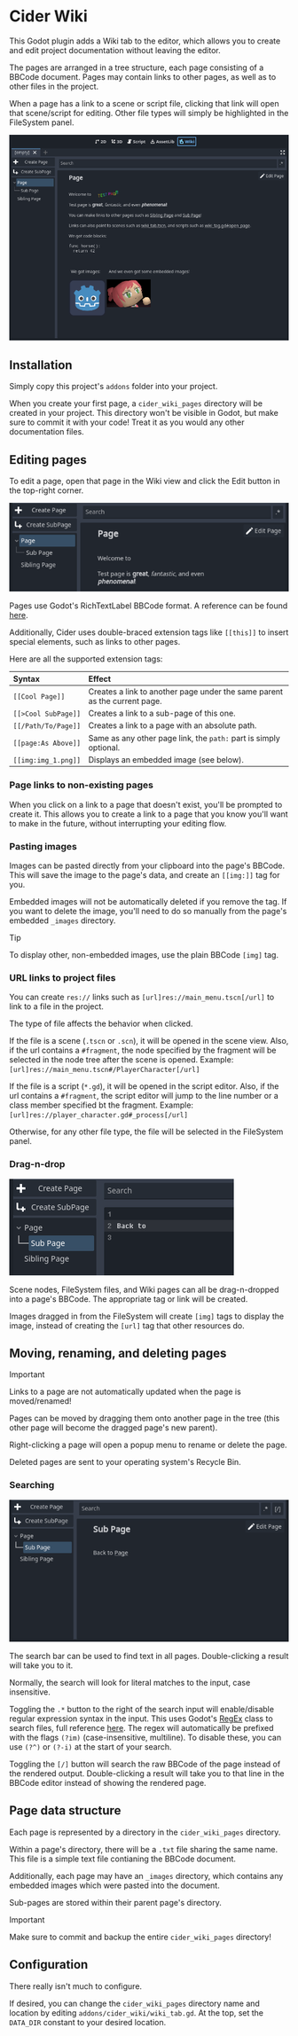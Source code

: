 # Cider Wiki

This Godot plugin adds a Wiki tab to the editor,
which allows you to create and edit project documentation
without leaving the editor.

The pages are arranged in a tree structure,
each page consisting of a BBCode document.
Pages may contain links to other pages,
as well as to other files in the project.

When a page has a link to a scene or script file,
clicking that link will open that scene/script for editing.
Other file types will simply be highlighted in the FileSystem panel.

![full screenshot of wiki](screenshots/screenshot1.webp)

## Installation

Simply copy this project's `addons` folder into your project.

When you create your first page, a `cider_wiki_pages` directory will be created
in your project. This directory won't be visible in Godot, but make sure to
commit it with your code! Treat it as you would any other documentation files.

## Editing pages

To edit a page, open that page in the Wiki view and click the Edit button in
the top-right corner.

![demonstration of editing a page](screenshots/screenshot2.webp)

Pages use Godot's RichTextLabel BBCode format. A reference can be found
[here][bbcode].

Additionally, Cider uses double-braced extension tags like `[[this]]` to insert
special elements, such as links to other pages.

Here are all the supported extension tags:

| Syntax              | Effect
|:--------------------|:--
| `[[Cool Page]]`     | Creates a link to another page under the same parent as the current page.
| `[[>Cool SubPage]]` | Creates a link to a sub-page of this one.
| `[[/Path/To/Page]]` | Creates a link to a page with an absolute path.
| `[[page:As Above]]` | Same as any other page link, the `path:` part is simply optional.
| `[[img:img_1.png]]` | Displays an embedded image (see below).

### Page links to non-existing pages

When you click on a link to a page that doesn't exist, you'll be prompted to
create it. This allows you to create a link to a page that you know you'll
want to make in the future, without interrupting your editing flow.

### Pasting images

Images can be pasted directly from your clipboard into the page's BBCode.
This will save the image to the page's data,
and create an `[[img:]]` tag for you.

Embedded images will not be automatically deleted if you remove the tag.
If you want to delete the image, you'll need to do so manually from the
page's embedded `_images` directory.

> [!TIP]
> To display other, non-embedded images, use the plain BBCode `[img]` tag.

### URL links to project files

You can create `res://` links such as `[url]res://main_menu.tscn[/url]` to
link to a file in the project.

The type of file affects the behavior when clicked.

If the file is a scene (`.tscn` or `.scn`), it will be opened in the scene
view. Also, if the url contains a `#fragment`, the node specified by the
fragment will be selected in the node tree after the scene is opened.
Example: `[url]res://main_menu.tscn#/PlayerCharacter[/url]`

If the file is a script (`*.gd`), it will be opened in the script editor.
Also, if the url contains a `#fragment`, the script editor will jump
to the line number or a class member specified bt the fragment.
Example: `[url]res://player_character.gd#_process[/url]`

Otherwise, for any other file type, the file will be selected in the
FileSystem panel.

### Drag-n-drop

![drag-n-dropping a page to create a link](screenshots/screenshot3.webp)

Scene nodes, FileSystem files, and Wiki pages can all be drag-n-dropped into
a page's BBCode. The appropriate tag or link will be created.

Images dragged in from the FileSystem will create `[img]` tags to display the
image, instead of creating the `[url]` tag that other resources do.

## Moving, renaming, and deleting pages

> [!IMPORTANT]
> Links to a page are not automatically updated when the page is moved/renamed!

Pages can be moved by dragging them onto another page in the tree
(this other page will become the dragged page's new parent).

Right-clicking a page will open a popup menu to rename or delete the page.

Deleted pages are sent to your operating system's Recycle Bin.

### Searching

![demonstration of searching](screenshots/screenshot4.webp)

The search bar can be used to find text in all pages.
Double-clicking a result will take you to it.

Normally, the search will look for literal matches to the input,
case insensitive.

Toggling the `.*` button to the right of the search input will enable/disable
regular expression syntax in the input. This uses Godot's [RegEx][godot-regex]
class to search files, full reference [here][pcre2-reference]. The regex will
automatically be prefixed with the flags `(?im)` (case-insensitive, multiline).
To disable these, you can use `(?^)` or `(?-i)` at the start of your search.

Toggling the `[/]` button will search the raw BBCode of the page instead of the
rendered output. Double-clicking a result will take you to that line in the
BBCode editor instead of showing the rendered page.

## Page data structure

Each page is represented by a directory in the `cider_wiki_pages` directory.

Within a page's directory, there will be a `.txt` file sharing the same name.
This file is a simple text file contianing the BBCode document.

Additionally, each page may have an `_images` directory, which contains any
embedded images which were pasted into the document.

Sub-pages are stored within their parent page's directory.

> [!IMPORTANT]
> Make sure to commit and backup the entire `cider_wiki_pages` directory!

## Configuration

There really isn't much to configure.

If desired, you can change the `cider_wiki_pages` directory name and location
by editing `addons/cider_wiki/wiki_tab.gd`. At the top, set the `DATA_DIR`
constant to your desired location.

[bbcode]: https://docs.godotengine.org/en/stable/tutorials/ui/bbcode_in_richtextlabel.html#reference
[godot-regex]: https://docs.godotengine.org/en/stable/classes/class_regex.html
[pcre2-reference]: https://www.pcre.org/current/doc/html/pcre2pattern.html

